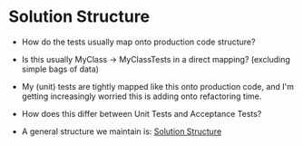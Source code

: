 # Solution Structure

- How do the tests usually map onto production code structure?
- Is this usually MyClass -> MyClassTests in a direct mapping?
    (excluding simple bags of data)
- My (unit) tests are tightly mapped like this onto production code, and I'm getting increasingly worried this is adding onto refactoring time.

- How does this differ between Unit Tests and Acceptance Tests?

- A general structure we maintain is: [Solution Structure](../Examples/SolutionStructure.md)